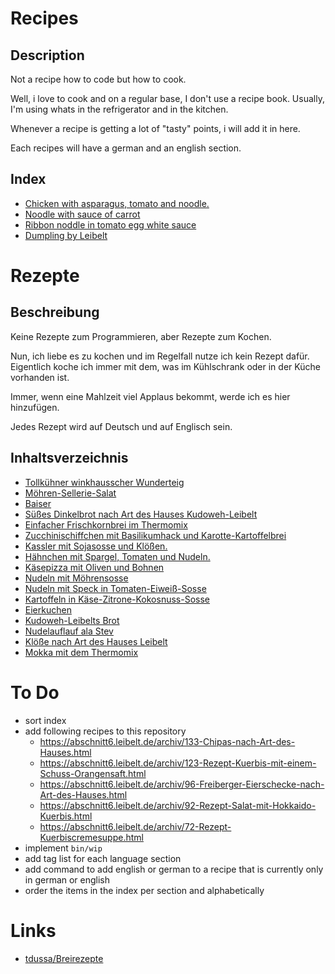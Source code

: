 # Recipes

## Description

Not a recipe how to code but how to cook.

Well, i love to cook and on a regular base, I don't use a recipe book. Usually, I'm using whats in the refrigerator and in the kitchen.

Whenever a recipe is getting a lot of "tasty" points, i will add it in here.

Each recipes will have a german and an english section.

## Index

* [Chicken with asparagus, tomato and noodle.](https://github.com/stevleibelt/recipes/blob/master/dinner/01.md#english)
* [Noodle with sauce of carrot](https://github.com/stevleibelt/recipes/blob/master/dinner/03.md#english)
* [Ribbon noddle in tomato egg white sauce](https://github.com/stevleibelt/recipes/blob/master/dinner/04.md#english)
* [Dumpling by Leibelt](https://github.com/stevleibelt/recipes/blob/master/dinner/11.md#english)

# Rezepte

## Beschreibung

Keine Rezepte zum Programmieren, aber Rezepte zum Kochen.

Nun, ich liebe es zu kochen und im Regelfall nutze ich kein Rezept dafür. Eigentlich koche ich immer mit dem, was im Kühlschrank oder in der Küche vorhanden ist.

Immer, wenn eine Mahlzeit viel Applaus bekommt, werde ich es hier hinzufügen.

Jedes Rezept wird auf Deutsch und auf Englisch sein.

## Inhaltsverzeichnis

* [Tollkühner winkhausscher Wunderteig](https://github.com/stevleibelt/recipes/blob/master/snack/12.md#deutsch)
* [Möhren-Sellerie-Salat](https://github.com/stevleibelt/recipes/blob/master/snack/13.md#deutsch)
* [Baiser](https://github.com/stevleibelt/recipes/blob/master/snack/14.md#deutsch)
* [Süßes Dinkelbrot nach Art des Hauses Kudoweh-Leibelt](https://github.com/stevleibelt/recipes/blob/master/snack/15.md#deutsch)
* [Einfacher Frischkornbrei im Thermomix](https://github.com/stevleibelt/recipes/blob/master/snack/16.md#deutsch)
* [Zucchinischiffchen mit Basilikumhack und Karotte-Kartoffelbrei](https://github.com/stevleibelt/recipes/blob/master/lunch/17.md#deutsch)
* [Kassler mit Sojasosse und Klößen.](https://github.com/stevleibelt/recipes/blob/master/dinner/00.md#deutsch)
* [Hähnchen mit Spargel, Tomaten und Nudeln.](https://github.com/stevleibelt/recipes/blob/master/dinner/01.md#deutsch)
* [Käsepizza mit Oliven und Bohnen](https://github.com/stevleibelt/recipes/blob/master/dinner/02.md#deutsch)
* [Nudeln mit Möhrensosse](https://github.com/stevleibelt/recipes/blob/master/dinner/03.md#deutsch)
* [Nudeln mit Speck in Tomaten-Eiweiß-Sosse](https://github.com/stevleibelt/recipes/blob/master/dinner/04.md#deutsch)
* [Kartoffeln in Käse-Zitrone-Kokosnuss-Sosse](https://github.com/stevleibelt/recipes/blob/master/dinner/05.md#deutsch)
* [Eierkuchen](https://github.com/stevleibelt/recipes/blob/master/dinner/07.md#deutsch)
* [Kudoweh-Leibelts Brot](https://github.com/stevleibelt/recipes/blob/master/dinner/08.md#deutsch)
* [Nudelauflauf ala Stev](https://github.com/stevleibelt/recipes/blob/master/dinner/09.md#deutsch)
* [Klöße nach Art des Hauses Leibelt](https://github.com/stevleibelt/recipes/blob/master/dinner/11.md#deutsch)
* [Mokka mit dem Thermomix](https://github.com/stevleibelt/recipes/blob/master/drink/10.md#deutsch)

# To Do

* sort index
* add following recipes to this repository
    * https://abschnitt6.leibelt.de/archiv/133-Chipas-nach-Art-des-Hauses.html
    * https://abschnitt6.leibelt.de/archiv/123-Rezept-Kuerbis-mit-einem-Schuss-Orangensaft.html
    * https://abschnitt6.leibelt.de/archiv/96-Freiberger-Eierschecke-nach-Art-des-Hauses.html
    * https://abschnitt6.leibelt.de/archiv/92-Rezept-Salat-mit-Hokkaido-Kuerbis.html
    * https://abschnitt6.leibelt.de/archiv/72-Rezept-Kuerbiscremesuppe.html
* implement `bin/wip`
* add tag list for each language section
* add command to add english or german to a recipe that is currently only in german or english
* order the items in the index per section and alphabetically

# Links

* [tdussa/Breirezepte](https://github.com/tdussa/Breirezepte)
